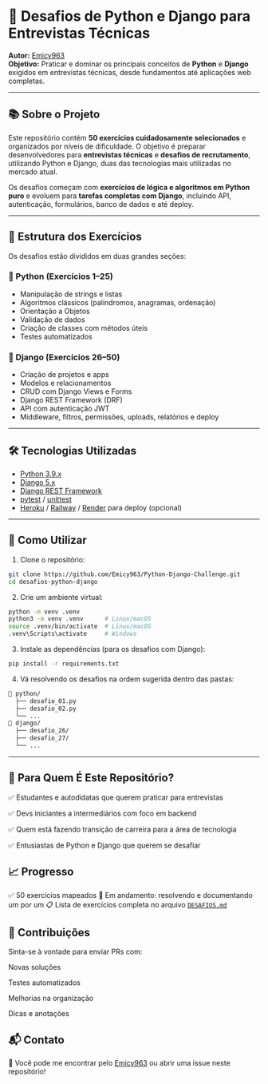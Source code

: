 # 🐍 Desafios de Python e Django para Entrevistas Técnicas

**Autor:** [Emicy963](https://github.com/Emicy963)  
**Objetivo:** Praticar e dominar os principais conceitos de **Python** e **Django** exigidos em entrevistas técnicas, desde fundamentos até aplicações web completas.

---

## 📚 Sobre o Projeto

Este repositório contém **50 exercícios cuidadosamente selecionados** e organizados por níveis de dificuldade. O objetivo é preparar desenvolvedores para **entrevistas técnicas** e **desafios de recrutamento**, utilizando Python e Django, duas das tecnologias mais utilizadas no mercado atual.

Os desafios começam com **exercícios de lógica e algoritmos em Python puro** e evoluem para **tarefas completas com Django**, incluindo API, autenticação, formulários, banco de dados e até deploy.

---

## 🧩 Estrutura dos Exercícios

Os desafios estão divididos em duas grandes seções:

### 🔹 Python (Exercícios 1–25)

- Manipulação de strings e listas
- Algoritmos clássicos (palíndromos, anagramas, ordenação)
- Orientação a Objetos
- Validação de dados
- Criação de classes com métodos úteis
- Testes automatizados

### 🔹 Django (Exercícios 26–50)

- Criação de projetos e apps
- Modelos e relacionamentos
- CRUD com Django Views e Forms
- Django REST Framework (DRF)
- API com autenticação JWT
- Middleware, filtros, permissões, uploads, relatórios e deploy

---

## 🛠 Tecnologias Utilizadas

- [Python 3.9.x](https://www.python.org/)
- [Django 5.x](https://www.djangoproject.com/)
- [Django REST Framework](https://www.django-rest-framework.org/)
- [pytest](https://docs.pytest.org/) / [unittest](https://docs.python.org/3/library/unittest.html)
- [Heroku](https://www.heroku.com/) / [Railway](https://railway.app/) / [Render](https://render.com/) para deploy (opcional)

---

## 🚀 Como Utilizar

1. Clone o repositório:

```bash
git clone https://github.com/Emicy963/Python-Django-Challenge.git
cd desafios-python-django
```

2. Crie um ambiente virtual:

```bash
python -m venv .venv
python3 -m venv .venv      # Linux/macOS
source .venv/bin/activate  # Linux/macOS
.venv\Scripts\activate     # Windows
```

3. Instale as dependências (para os desafios com Django):

```bash
pip install -r requirements.txt
```

4. Vá resolvendo os desafios na ordem sugerida dentro das pastas:

```bash
📁 python/
  ├── desafio_01.py
  ├── desafio_02.py
  └── ...
📁 django/
  ├── desafio_26/
  ├── desafio_27/
  └── ...
```

---
## 🧠 Para Quem É Este Repositório?

✅ Estudantes e autodidatas que querem praticar para entrevistas

✅ Devs iniciantes a intermediários com foco em backend

✅ Quem está fazendo transição de carreira para a área de tecnologia

✅ Entusiastas de Python e Django que querem se desafiar

## 📈 Progresso

✅ 50 exercícios mapeados
📌 Em andamento: resolvendo e documentando um por um
📋 Lista de exercícios completa no arquivo [`DESAFIOS.md`](docs/DESAFIOS.md)

## 🤝 Contribuições

Sinta-se à vontade para enviar PRs com:

Novas soluções

Testes automatizados

Melhorias na organização

Dicas e anotações

## 📬 Contato

📧 Você pode me encontrar pelo [Emicy963](https://www.github.com/Emicy963) ou abrir uma issue neste repositório!

